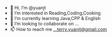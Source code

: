 - 👋 Hi, I’m @yuanjt
- 👀 I’m interested in Reading,Coding,Cooking
- 🌱 I’m currently learning Java,CPP & English
- 💞️ I’m looking to collaborate on ...
- 📫 How to reach me ...terry.yuanjt@gmail.com

<!---
yuanjt/yuanjt is a ✨ special ✨ repository because its `README.md` (this file) appears on your GitHub profile.
You can click the Preview link to take a look at your changes.
--->
